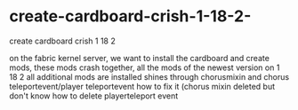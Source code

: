 # create-cardboard-crish-1-18-2-
create cardboard crish 1 18 2 

on the fabric kernel server, we want to install the cardboard and create mods, these mods crash together, all the mods of the newest version on 1 18 2 all additional mods are installed
shines through
chorusmixin
and chorus teleportevent/player teleportevent how to fix it (chorus mixin deleted but don't know how to delete playerteleport event
